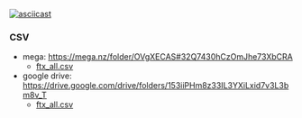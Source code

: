 [![asciicast](https://asciinema.org/a/568959.svg)](https://asciinema.org/a/568959)

### CSV
- mega: https://mega.nz/folder/OVgXECAS#32Q7430hCzOmJhe73XbCRA
  - [ftx_all.csv](https://mega.nz/folder/OVgXECAS#32Q7430hCzOmJhe73XbCRA/file/3cBQ1ZoC)
- google drive: https://drive.google.com/drive/folders/153iiPHm8z33IL3YXiLxid7v3L3bm8v_T
  - [ftx_all.csv](https://drive.google.com/file/d/1KBrWX3GvTKhLvZxHQezQnhWUWWkSn_In/view?usp=share_link)
